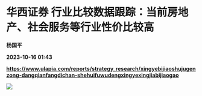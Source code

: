 # 华西证券 行业比较数据跟踪：当前房地产、社会服务等行业性价比较高
**杨国平**

**2023-10-16 01:43**

**https://www.ulapia.com/reports/strategy_research/xingyebijiaoshujugenzong-dangqianfangdichan-shehuifuwudengxingyexingjiabijiaogao**

![](https://img.ulapia.com/thumbnails/strategy_research/20231015/H3_AP202310151601474226_1.jpg)